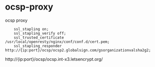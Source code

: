 # ocsp-proxy
ocsp proxy

```nginx
	ssl_stapling on;
	ssl_stapling_verify off;
	ssl_trusted_certificate /usr/local/openresty/nginx/conf/conf.d/cert.pem;
	ssl_stapling_responder http://{ip:port}/ocsp/ocsp2.globalsign.com/gsorganizationvalsha2g2;
```

http://{ip:port}/ocsp/ocsp.int-x3.letsencrypt.org/

